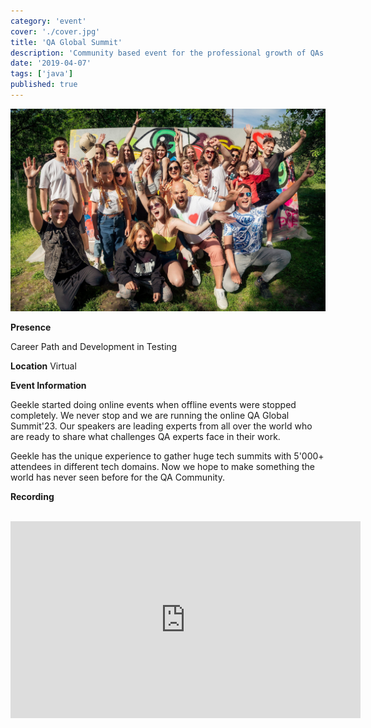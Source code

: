 ```yaml
---
category: 'event'
cover: './cover.jpg'
title: 'QA Global Summit'
description: 'Community based event for the professional growth of QAs and Testers from all around the world'
date: '2019-04-07'
tags: ['java']
published: true
---
```

![cover](./cover.jpg)

**Presence**

Career Path and Development in Testing

**Location**
Virtual

**Event Information**

Geekle started doing online events when offline events were stopped completely. We never stop and we are running the online QA Global Summit'23. Our speakers are leading experts from all over the world who are ready to share what challenges QA experts face in their work.

Geekle has the unique experience to gather huge tech summits with 5'000+ attendees in different tech domains. Now we hope to make something the world has never seen before for the QA Community.

**Recording**

<br>

<iframe width="560" height="315" src="https://www.youtube.com/embed/ySRc-juTbrc?start=23955" title="YouTube video player" frameborder="0" allow="accelerometer; autoplay; clipboard-write; encrypted-media; gyroscope; picture-in-picture" allowfullscreen></iframe>

<br>